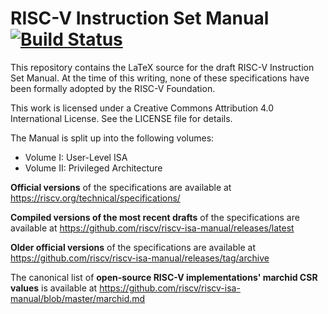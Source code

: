 RISC-V Instruction Set Manual [![Build Status](https://travis-ci.org/riscv/riscv-isa-manual.svg?branch=master)](https://travis-ci.org/riscv/riscv-isa-manual)
=============================

This repository contains the LaTeX source for the draft RISC-V Instruction Set
Manual.  At the time of this writing, none of these specifications have been
formally adopted by the RISC-V Foundation.

This work is licensed under a Creative Commons Attribution 4.0 International
License.  See the LICENSE file for details.

The Manual is split up into the following volumes:
- Volume I: User-Level ISA
- Volume II: Privileged Architecture

**Official versions** of the specifications are available at
https://riscv.org/technical/specifications/

**Compiled versions of the most recent drafts** of the specifications are available at
https://github.com/riscv/riscv-isa-manual/releases/latest

**Older official versions** of the specifications are available at
https://github.com/riscv/riscv-isa-manual/releases/tag/archive

The canonical list of **open-source RISC-V implementations' marchid CSR values**
is available at https://github.com/riscv/riscv-isa-manual/blob/master/marchid.md
